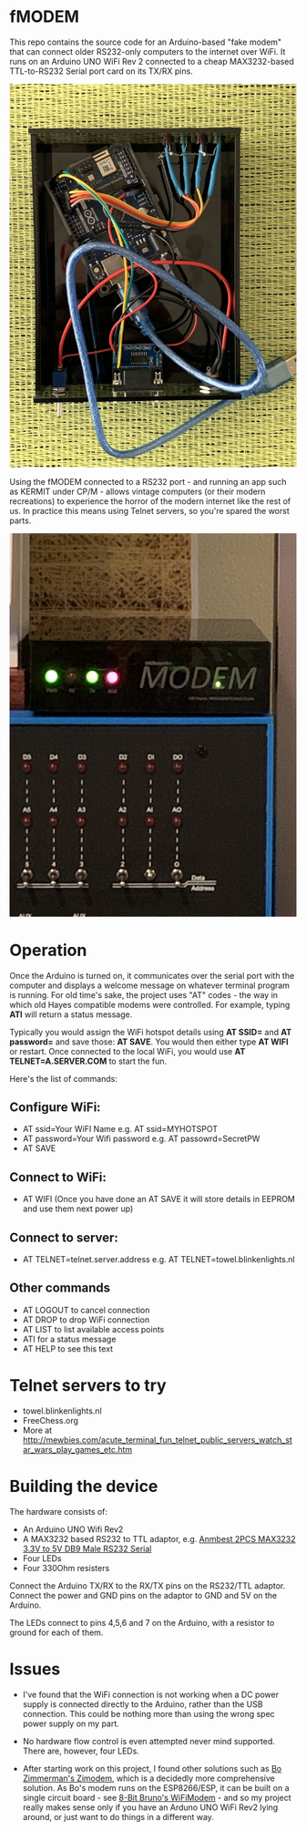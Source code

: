 # fMODEM
This repo contains the source code for an Arduino-based "fake modem" that can connect older RS232-only computers to the internet over WiFi. It runs on an Arduino UNO WiFi Rev 2 connected to a cheap MAX3232-based TTL-to-RS232 Serial port card on its TX/RX pins.

![The inside of a fMODEM, showing the Arduino UNO Wifi Rev 2, and a TTL RS232 card](modem1.jpeg)

Using the fMODEM connected to a RS232 port - and running an app such as KERMIT under CP/M - allows vintage computers (or their modern recreations) to experience the horror of the modern internet like the rest of us. In practice this means using Telnet servers, so you're spared the worst parts.

![The outside of a fMODEM, connected to a Altair-Duino](modem2.jpeg)

# Operation

Once the Arduino is turned on, it communicates over the serial port with the computer and displays a welcome message on whatever terminal program is running. For old time's sake, the project uses "AT" codes - the way in which old Hayes compatible modems were controlled. For example, typing **ATI** will return a status message. 

Typically you would assign the WiFi hotspot details using **AT SSID=** and **AT password=** and save those: **AT SAVE**. You would then either type **AT WIFI** or restart. Once connected to the local WiFi, you would use **AT TELNET=A.SERVER.COM** to start the fun.

Here's the list of commands:

## Configure WiFi:
  * AT ssid=Your WiFI Name e.g. AT ssid=MYHOTSPOT
  * AT password=Your Wifi password e.g. AT passowrd=SecretPW
  * AT SAVE
  
## Connect to WiFi:
  * AT WIFI (Once you have done an AT SAVE it will store details in EEPROM and use them next power up)

## Connect to server:
  * AT TELNET=telnet.server.address e.g. AT TELNET=towel.blinkenlights.nl
  
## Other commands
  * AT LOGOUT to cancel connection
  * AT DROP to drop WiFi connection
  * AT LIST to list available access points
  * ATI for a status message
  * AT HELP to see this text

# Telnet servers to try

* towel.blinkenlights.nl
* FreeChess.org
* More at http://mewbies.com/acute_terminal_fun_telnet_public_servers_watch_star_wars_play_games_etc.htm

# Building the device

The hardware consists of:

* An Arduino UNO Wifi Rev2
* A MAX3232 based RS232 to TTL adaptor, e.g. [Anmbest 2PCS MAX3232 3.3V to 5V DB9 Male RS232 Serial](https://www.amazon.com/gp/product/B07LBDZ9WG)
* Four LEDs
* Four 330Ohm resisters

Connect the Arduino TX/RX to the RX/TX pins on the RS232/TTL adaptor. Connect the power and GND pins on the adaptor to GND and 5V on the Arduino.

The LEDs connect to pins 4,5,6 and 7 on the Arduino, with a resistor to ground for each of them.



# Issues

* I've found that the WiFi connection is not working when a DC power supply is connected directly to the Arduino, rather than the USB connection. This could be nothing more than using the wrong spec power supply on my part.

* No hardware flow control is even attempted never mind supported. There are, however, four LEDs.

* After starting work on this project, I found other solutions such as [Bo Zimmerman's Zimodem](https://github.com/bozimmerman/Zimodem), which is a decidedly more comprehensive solution. As Bo's modem runs on the ESP8266/ESP, it can be built on a single circuit board - see [8-Bit Bruno's WiFiModem](https://github.com/8bit-bruno/WiFiModem) - and so my project really makes sense only if you have an Arduno UNO WiFi Rev2 lying around, or just want to do things in a different way.
